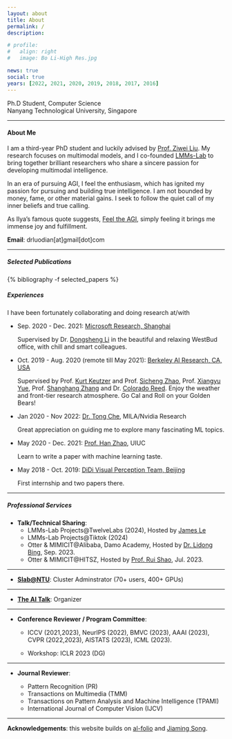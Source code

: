 ```yaml
---
layout: about
title: About
permalink: /
description:

# profile:
#   align: right
#   image: Bo Li-High Res.jpg

news: true
social: true
years: [2022, 2021, 2020, 2019, 2018, 2017, 2016]
---
```


Ph.D Student, Computer Science <br/>
Nanyang Technological University, Singapore <br/>
<!-- <a href="assets/pdf/jiaming_cv.pdf" target="_blank"><b>Curriculum Vitae</b></a> -->

---- 
#### About Me

I am a third-year PhD student and luckily advised by [Prof. Ziwei Liu](https://liuziwei7.github.io/). My research focuses on multimodal models, and I co-founded [LMMs-Lab](https://huggingface.co/lmms-lab) to bring together brilliant researchers who share a sincere passion for developing multimodal intelligence.

In an era of pursuing AGI, I feel the enthusiasm, which has ignited my passion for pursuing and building true intelligence. I am not bounded by money, fame, or other material gains. I seek to follow the quiet call of my inner beliefs and true calling. 

As Ilya’s famous quote suggests, [Feel the AGI](https://x.com/ilyasut/status/1578238338288402432), simply feeling it brings me immense joy and fulfillment.

**Email**: drluodian[at]gmail[dot]com

----

##### Selected Publications

<div class="publications">

{% bibliography -f selected_papers %}

</div>

##### Experiences
I have been fortunately  collaborating and doing research at/with

-   Sep. 2020 - Dec. 2021: [Microsoft Research, Shanghai](https://www.microsoft.com/en-us/research/group/shanghai-ai-ml-group/)
    
    Supervised by Dr. [Dongsheng Li](http://recmind.cn/) in the beautiful and relaxing WestBud office, with chill and smart colleagues.

- Oct. 2019 - Aug. 2020 (remote till May 2021): [Berkeley AI Research, CA, USA](https://bair.berkeley.edu/)
    
    Supervised by Prof. [Kurt Keutzer](https://people.eecs.berkeley.edu/~keutzer/)  and Prof. [Sicheng Zhao](https://sites.google.com/view/schzhao), Prof. [Xiangyu Yue](https://www.ie.cuhk.edu.hk/people/xyyue.shtml), Prof. [Shanghang Zhang](https://www.shanghangzhang.com/) and Dr. [Colorado Reed](https://people.eecs.berkeley.edu/~cjrd/). Enjoy the weather and front-tier research atmosphere. Go Cal and Roll on your Golden Bears!

- Jan 2020 - Nov 2022: [Dr. Tong Che](https://nvr-avg.github.io/author/gerry-che/), MILA/Nvidia Research

    Great appreciation on guiding me to explore many fascinating ML topics.

- May 2020 - Dec. 2021: [Prof. Han Zhao](https://hanzhaoml.github.io/), UIUC

    Learn to write a paper with machine learning taste.

- May 2018 - Oct. 2019: [DiDi Visual Perception Team, Beijing](https://www.didiglobal.com/science/ailabs)

    First internship and two papers there.

----
##### Professional Services
- **Talk/Technical Sharing**: 
    - LMMs-Lab Projects@TwelveLabs (2024), Hosted by [James Le](https://jameskle.com/)
    - LMMs-Lab Projects@Tiktok (2024)
    - Otter & MIMICIT@Alibaba, Damo Academy, Hosted by [Dr. Lidong Bing](https://lidongbing.github.io/), Sep. 2023.
    - Otter & MIMICIT@HITSZ, Hosted by [Prof. Rui Shao](https://rshaojimmy.github.io/), Jul. 2023.

---
- **[Slab@NTU](https://www.mmlab-ntu.com/index.html)**: Cluster Adminstrator (70+ users, 400+ GPUs)

---

- **[The AI Talk](https://theaitalks.org/)**: Organizer

---

- **Conference Reviewer / Program Committee**: 

    - ICCV (2021,2023), NeurIPS (2022), BMVC (2023), AAAI (2023), CVPR (2022,2023), AISTATS (2023), ICML (2023).

    - Workshop: ICLR 2023 (DG)

---

- **Journal Reviewer**: 

    - Pattern Recognition (PR)
    - Transactions on Multimedia (TMM)
    - Transactions on Pattern Analysis and Machine Intelligence (TPAMI)
    - International Journal of Computer Vision (IJCV)


<!-- **Workshop organization**:
- [NeurIPS 2019 Workshop on Information Theory and Machine Learning](https://sites.google.com/view/itml19/home) (chair)
- [DALI 2018 Workshop on Generative Models and Reinforcement Learning](http://dalimeeting.org/dali2018//program) (chair) -->

----

**Acknowledgements**: this website builds on [al-folio](https://github.com/alshedivat/al-folio) and [Jiaming Song](https://github.com/jiamings/tsong.me).